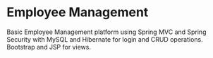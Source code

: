 # Employee Management
Basic Employee Management platform using Spring MVC and Spring Security 
with MySQL and Hibernate for login and CRUD operations.
<br>Bootstrap and JSP for views.
